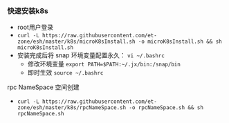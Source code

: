 ### 快速安装k8s
- root用户登录
- `curl -L https://raw.githubusercontent.com/et-zone/esh/master/k8s/microK8sInstall.sh -o microK8sInstall.sh && sh microK8sInstall.sh`
- 安装完成后将 snap 环境变量配置永久： `vi ~/.bashrc`
  - 修改环境变量 `export PATH=$PATH:~/.jx/bin:/snap/bin`
  - 即时生效    `source ~/.bashrc` 


rpc NameSpace 空间创建

- `curl -L https://raw.githubusercontent.com/et-zone/esh/master/k8s/rpcNameSpace.sh -o rpcNameSpace.sh && sh rpcNameSpace.sh`
